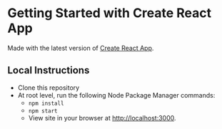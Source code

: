 # Getting Started with Create React App

Made with the latest version of [Create React App](https://github.com/facebook/create-react-app).

## Local Instructions

- Clone this repository
- At root level, run the following Node Package Manager commands:
  - `npm install`
  - `npm start`
  - View site in your browser at [http://localhost:3000](http://localhost:3000).
